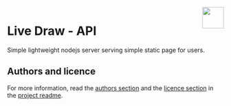 <img align="right" height="50" src="https://raw.githubusercontent.com/startxfr/livedraw/master/webapp/app/img/logo.svg?sanitize=true">

# Live Draw - API

Simple lightweight nodejs server serving simple static page for users.


## Authors and licence

For more information, read the [authors section](../README.md#authors) and the 
[licence section](../README.md#license) in the [project readme](../README.md). 